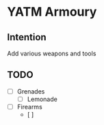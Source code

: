 # YATM Armoury

## Intention

Add various weapons and tools

## TODO

* [ ] Grenades
  * [ ] Lemonade
* [ ] Firearms
  * [ ]
